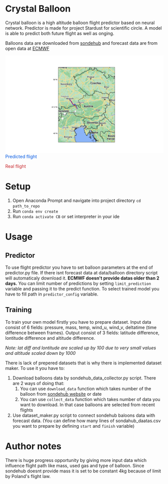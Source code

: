 # Crystal Balloon

Crystal balloon is a high altitude balloon flight predictor based on neural network. Predictor is made for project Stardust for scientific circle. A model is able to predict both future flight as well as onging.

Balloons data are downloaded from [sondehub](https://sondehub.org) and forecast data are from open data at [ECMWF](https://www.ecmwf.int)

![2023-03-25 prediction of h1200 baloon](example_prediction.png)
<span style="color:#055ae3"> Predicted flight </span>

<span style="color:#c7282d"> Real flight </span>

# Setup 

1. Open Anaconda Prompt and navigate into project directory `cd path_to_repo`
2. Run `conda env create`
3. Run `conda activate CB` or set interpreter in your ide

# Usage

## Predictor

To use flight predictor you have to set balloon parameters at the end of predictor.py file. If there isnt forecast data at data/balloon directory script will automaticaly download it. **ECMWF doesn't provide datas older than 2 days.** You can limit number of predictions by setting `limit_prediction` variable and passing it to the predict function. To select trained model you have to fill path in `predictor_config` variable.

## Training

To train your own model firstly you have to prepare dataset. Input data consist of 6 fields: pressure, mass, temp, wind_u, wind_v, deltatime (time difference between frames). Output consist of 3 fields: latitude difference, lontitude difference and altitude difference.

*Note: lat diff and lontitude are scaled up by 100 due to very small values and altitude scaled down by 1000*

There is lack of prepered datasets that is why there is implemented dataset maker. To use it you have to:

1. Download balloons data by sondehub_data_collector.py script. There are 2 ways of doing that: 
    1. You can use `download_data` function which takes number of the balloon from [sondehub website](https://sondehub.org) or date
    2. You can use `collect_data` function which takes number of data you want to download. In that case balloons are selected from recent flights
2. Use dataset_maker.py script to connect sondehub baloons data with forecast data. (You can define how many lines of sondahub_daatas.csv you want to prepare by defining `start` and `finish` variable)

# Author notes

There is huge progress opportunity by giving more input data which influence flight path like mass, used gas and type of balloon. Since sondehub doesnt provide mass it is set to be constant 4kg because of limit by Poland's flight law.